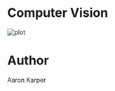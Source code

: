 Computer Vision
========

![plot](https://raw.github.com/zombiecalypse/ComputerVisionLecture/master/plot.png)

Author
======
Aaron Karper
